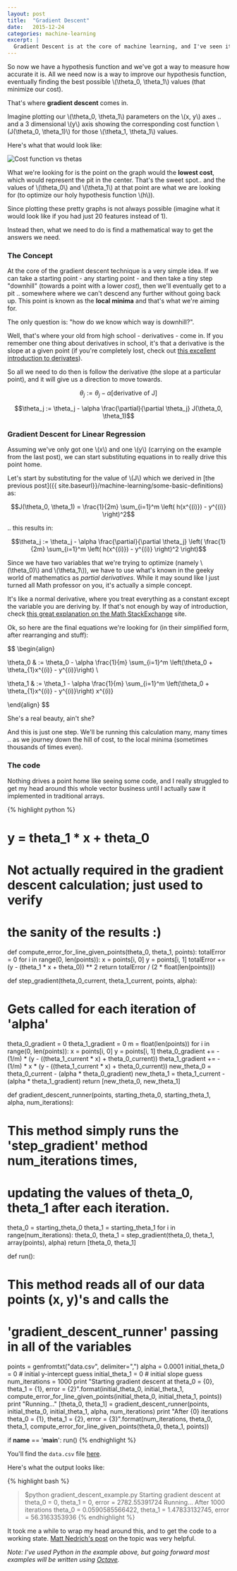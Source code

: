```yaml
---
layout: post
title:  "Gradient Descent"
date:   2015-12-24
categories: machine-learning
excerpt: |
  Gradient Descent is at the core of machine learning, and I've seen it mentioned in every single machine learning publication I've read. In this post, we'll cover what the heck it is and how it's used.
---
```


So now we have a hypothesis function and we've got a way to measure how accurate it is. All we need now is a way to improve our hypothesis function, eventually finding the best possible \\(\theta_0, \theta_1\\) values (that minimize our cost).

That's where **gradient descent** comes in.

Imagine plotting our \\(\theta_0, \theta_1\\) parameters on the \\(x, y\\) axes .. and a 3 dimensional \\(y\\) axis showing the corresponding cost function \\(J(\theta_0, \theta_1)\\) for those \\(\theta_1, \theta_1\\) values.

Here's what that would look like:

![Cost function vs thetas](/assets/machine-learning/cost-function-vs-thetas.png)

What we're looking for is the point on the graph would the **lowest cost**, which would represent the pit in the center. That's the sweet spot.. and the values of \\(\theta_0\\) and \\(\theta_1\\) at that point are what we are looking for (to optimize our holy hypothesis function \\(h\\)).

Since plotting these pretty graphs is not always possible (imagine what it would look like if you had just 20 features instead of 1).

Instead then, what we need to do is find a mathematical way to get the answers we need.

### The Concept

At the core of the gradient descent technique is a very simple idea. If we can take a starting point - any starting point - and then take a tiny step "downhill" (towards a point with a lower *cost*), then we'll eventually get to a pit .. somewhere where we can't descend any further without going back up. This point is known as the **local minima** and that's what we're aiming for.

The only question is: "how do we know which way is downhill?".

Well, that's where your old from high school - derivatives - come in. If you remember one thing about derivatives in school, it's that a derivative is the slope at a given point (if you're completely lost, check out [this excellent introduction to derivates](https://www.khanacademy.org/math/differential-calculus/taking-derivatives/derivative-intro/v/calculus-derivatives-1)).

So all we need to do then is follow the derivative (the slope at a particular point), and it will give us a direction to move towards.

$$\theta_j := \theta_j - \alpha[\text{derivative of J}]$$

$$\theta_j := \theta_j - \alpha \frac{\partial}{\partial \theta_j} J(\theta_0, \theta_1)$$

### Gradient Descent for Linear Regression

Assuming we've only got one \\(x\\) and one \\(y\\) (carrying on the example from the last post), we can start substituting equations in to really drive this point home.

Let's start by substituting for the value of \\(J\\) which we derived in [the previous post]({{ site.baseurl}}/machine-learning/some-basic-definitions) as:

$$J(\theta_0, \theta_1) = \frac{1}{2m} \sum_{i=1}^m \left( h(x^{(i)}) - y^{(i)} \right)^2$$

.. this results in:

$$\theta_j := \theta_j - \alpha \frac{\partial}{\partial \theta_j} \left( \frac{1}{2m} \sum_{i=1}^m \left( h(x^{(i)}) - y^{(i)} \right)^2 \right)$$

Since we have two variables that we're trying to optimize (namely \\(\theta_0)\\) and \\(\theta_1\\)), we have to use what's known in the geeky world of mathematics as *partial derivatives*. While it may sound like I just turned all Math professor on you, it's actually a simple concept.

It's like a normal derivative, where you treat everything as a constant except the variable you are deriving by. If that's not enough by way of introduction, check [this great explanation on the Math StackExchange](http://math.stackexchange.com/questions/70728/partial-derivative-in-gradient-descent-for-two-variables/189792#189792) site.

Ok, so here are the final equations we're looking for (in their simplified form, after rearranging and stuff):

$$
\begin{align}

\theta_0 & := \theta_0 - \alpha \frac{1}{m} \sum_{i=1}^m \left(\theta_0 + \theta_{1}x^{(i)} - y^{(i)}\right) \\

\theta_1 & := \theta_1 - \alpha \frac{1}{m} \sum_{i=1}^m \left(\theta_0 +
\theta_{1}x^{(i)} - y^{(i)}\right) x^{(i)}

\end{align}
$$

She's a real beauty, ain't she?

And this is just one step. We'll be running this calculation many, many times .. as we journey down the hill of cost, to the local minima (sometimes thousands of times even).

### The code

Nothing drives a point home like seeing some code, and I really struggled to get my head around this whole vector business until I actually saw it implemented in traditional arrays.

{% highlight python %}
# y = theta_1 * x + theta_0
# Not actually required in the gradient descent calculation; just used to verify
# the sanity of the results :)
def compute_error_for_line_given_points(theta_0, theta_1, points):
  totalError = 0
  for i in range(0, len(points)):
      x = points[i, 0]
      y = points[i, 1]
      totalError += (y - (theta_1 * x + theta_0)) ** 2
  return totalError / (2 * float(len(points)))

def step_gradient(theta_0_current, theta_1_current, points, alpha):
  # Gets called for each iteration of 'alpha'
  theta_0_gradient = 0
  theta_1_gradient = 0
  m = float(len(points))
  for i in range(0, len(points)):
    x = points[i, 0]
    y = points[i, 1]
    theta_0_gradient += -(1/m) * (y - ((theta_1_current * x) + theta_0_current))
    theta_1_gradient += -(1/m) * x * (y - ((theta_1_current * x) + theta_0_current))
  new_theta_0 = theta_0_current - (alpha * theta_0_gradient)
  new_theta_1 = theta_1_current - (alpha * theta_1_gradient)
  return [new_theta_0, new_theta_1]

def gradient_descent_runner(points, starting_theta_0, starting_theta_1, alpha, num_iterations):
  # This method simply runs the 'step_gradient' method num_iterations times,
  # updating the values of theta_0, theta_1 after each iteration.
  theta_0 = starting_theta_0
  theta_1 = starting_theta_1
  for i in range(num_iterations):
    theta_0, theta_1 = step_gradient(theta_0, theta_1, array(points), alpha)
  return [theta_0, theta_1]

def run():
  # This method reads all of our data points (x, y)'s and calls the
  # 'gradient_descent_runner' passing in all of the variables
  points = genfromtxt("data.csv", delimiter=",")
  alpha = 0.0001
  initial_theta_0 = 0 # initial y-intercept guess
  initial_theta_1 = 0 # initial slope guess
  num_iterations = 1000
  print "Starting gradient descent at theta_0 = {0}, theta_1 = {1}, error = {2}".format(initial_theta_0, initial_theta_1, compute_error_for_line_given_points(initial_theta_0, initial_theta_1, points))
  print "Running..."
  [theta_0, theta_1] = gradient_descent_runner(points, initial_theta_0, initial_theta_1, alpha, num_iterations)
  print "After {0} iterations theta_0 = {1}, theta_1 = {2}, error = {3}".format(num_iterations, theta_0, theta_1, compute_error_for_line_given_points(theta_0, theta_1, points))

if __name__ == '__main__':
  run()
{% endhighlight %}

You'll find the `data.csv` file [here](https://gist.github.com/yazinsai/a962de1d2efcf3aa4986).

Here's what the output looks like:

{% highlight bash %}
> $python gradient_descent_example.py
Starting gradient descent at theta_0 = 0, theta_1 = 0, error = 2782.55391724
Running...
After 1000 iterations theta_0 = 0.0590585566422, theta_1 = 1.47833132745, error = 56.3163353936
{% endhighlight %}

It took me a while to wrap my head around this, and to get the code to a working state. [Matt Nedrich's post](http://spin.atomicobject.com/2014/06/24/gradient-descent-linear-regression/) on the topic was very helpful.

*Note: I've used Python in the example above, but going forward most examples will be written using [Octave](http://www.wikiwand.com/en/GNU_Octave).*
